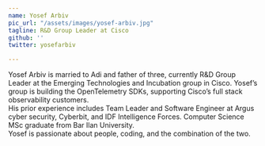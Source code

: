 ```yaml
---
name: Yosef Arbiv
pic_url: "/assets/images/yosef-arbiv.jpg"
tagline: R&D Group Leader at Cisco
github: ''
twitter: yosefarbiv

---
```

Yosef Arbiv is married to Adi and father of three, currently R&D Group Leader at the Emerging Technologies and Incubation group in Cisco. Yosef’s group is building the OpenTelemetry SDKs, supporting Cisco’s full stack observability customers.  
His prior experience includes Team Leader and Software Engineer at Argus cyber security, Cyberbit, and IDF Intelligence Forces. Computer Science MSc graduate from Bar Ilan University.  
Yosef is passionate about people, coding, and the combination of the two.